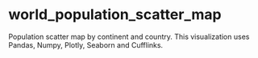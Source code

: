 # world_population_scatter_map
Population scatter map by continent and country.  This visualization uses Pandas, Numpy, Plotly, Seaborn and Cufflinks.
